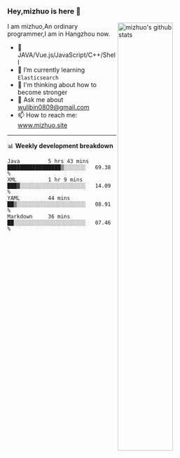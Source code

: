### Hey,mizhuo is here 👋

<img align="right" alt="mizhuo's github stats" width="50%" src="https://github-readme-stats.vercel.app/api?username=mizhuo&theme=tokyonight&show_icons=true">

I am mizhuo,An ordinary programmer,I am in Hangzhou now.

- 🔭 JAVA/Vue.js/JavaScript/C++/Shell
- 🌱 I’m currently learning `Elasticsearch`
- 🤔 I'm thinking about how to become stronger
- 💬 Ask me about wulibin0809@gmail.com
- 📫 How to reach me: www.mizhuo.site

---
📊 **Weekly development breakdown**

<!--START_SECTION:waka-->
```text
Java         5 hrs 43 mins   █████████████████▒░░░░░░░   69.38 % 
XML          1 hr 9 mins     ███▓░░░░░░░░░░░░░░░░░░░░░   14.09 % 
YAML         44 mins         ██▒░░░░░░░░░░░░░░░░░░░░░░   08.91 % 
Markdown     36 mins         ██░░░░░░░░░░░░░░░░░░░░░░░   07.46 % 
```
<!--END_SECTION:waka-->
